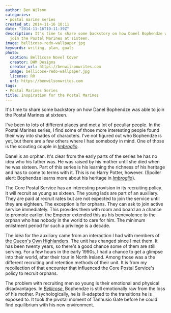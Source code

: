 ```yaml
---
author: Ben Wilson
categories:
- postal marine series
created_at: 2014-11-16 10:11
date: "2014-11-16T10:11:39Z"
description: It's time to share some backstory on how Danel Bophendze was able to
  join the Postal Marines at sixteen.
image: bellicose-redo-wallpaper.jpg
keywords: writing, plan, goals
photo:
  caption: Bellicose Novel Cover
  creator: DHM Designs
  creator_url: https://benwilsonwrites.com
  image: bellicose-redo-wallpaper.jpg
  license: RR
  url: https://benwilsonwrites.com
tags:
- Postal Marines Series
title: Inspiration for the Postal Marines
---
```


It's time to share some backstory on how Danel Bophendze was able to join the Postal Marines at sixteen.

<!--more-->
I've been to lots of different places and met a lot of peculiar people. In the Postal Marines series, I find some of those more interesting people found their way into shades of characters. I've not figured out who Bophendze is yet, but there are a few others where I had somebody in mind. One of those is the scouting couple in *[Imbroglio](/books/imbroglio)*.

Danel is an orphan. It's clear from the early parts of the series he has no idea who his father was. He was raised by his mother until she died when he was sixteen. Part of this series is his learning the richness of his heritage and has to come to terms with it. This is no Harry Potter, however. (Spoiler alert: Bophendze learns more about his heritage in *[Imbroglio](/books/imbroglio)*).

The Core Postal Service has an interesting provision in its recruiting policy. It will recruit as young as sixteen. The young lads are part of an auxiliary. They are paid at recruit rates but are not expected to join the service until they are eighteen. The exception is for orphans. They can ask to join active service immediately. This provides them with room and board an a chance to promote earlier. the Emperor extended this as his benevolence to the orphan who has nobody in the world to care for him. The minimum enlistment period for such a privilege is a decade.

The idea for the auxiliary came from an interaction I had with members of [the Queen's Own Highlanders](http://en.wikipedia.org/wiki/Queen%27s_Own_Highlanders_%28Seaforth_and_Camerons%29). The unit has changed since I met them. It has been twenty years, so there's a good chance some of them are still serving. For a few hours in the early 1990s, I had a chance to get a glimpse into their world, after their tour in North Ireland. Among those was a the different recruiting and retention methods of their unit. It is from my recollection of that encounter that influenced the Core Postal Service's policy to recruit orphans.

The problem with recruiting men so young is their emotional and physical disadvantages. In *[Bellicose](/books/bellicose)*, Bophendze is still emotionally raw from the loss of his mother. Psychologically, he is ill-adapted to the transitions he is exposed to. It took the pivotal moment of Tanhusio Gate before he could find equilibrium with his new environment.
